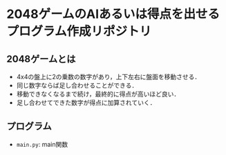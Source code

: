 # 2048ゲームのAIあるいは得点を出せるプログラム作成リポジトリ
## 2048ゲームとは
- 4x4の盤上に2の乗数の数字があり，上下左右に盤面を移動させる．
- 同じ数字ならば足し合わせることができる．
- 移動できなくなるまで続け，最終的に得点が高いほど良い．
- 足し合わせてできた数字が得点に加算されていく．

## プログラム
- `main.py`: main関数
